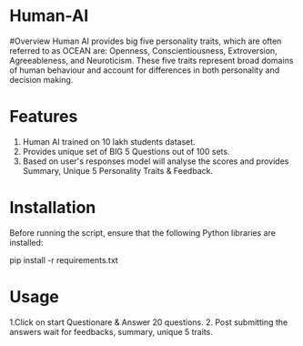 # Human-AI

#Overview
Human AI provides big five personality traits, which are often referred to as OCEAN are: Openness, Conscientiousness, Extroversion, Agreeableness, and Neuroticism. These five traits represent broad domains of human behaviour and account for differences in both personality and decision making.

# Features
1. Human AI trained on 10 lakh students dataset.
2. Provides unique set of BIG 5 Questions out of 100 sets. 
3. Based on user's responses model will analyse the scores and provides Summary, Unique 5 Personality Traits & Feedback.

# Installation 
Before running the script, ensure that the following Python libraries are installed:

pip install -r requirements.txt

# Usage
1.Click on start Questionare & Answer 20 questions.
2. Post submitting the answers wait for feedbacks, summary, unique 5 traits. 
